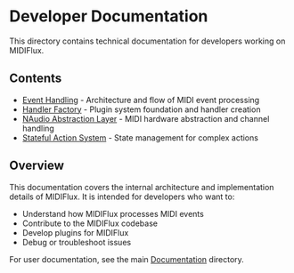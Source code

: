 # Developer Documentation

This directory contains technical documentation for developers working on MIDIFlux.

## Contents

- [Event Handling](EventHandling.md) - Architecture and flow of MIDI event processing
- [Handler Factory](HandlerFactory.md) - Plugin system foundation and handler creation
- [NAudio Abstraction Layer](NAudio_Abstraction_Layer.md) - MIDI hardware abstraction and channel handling
- [Stateful Action System](StatefulActionSystem.md) - State management for complex actions

## Overview

This documentation covers the internal architecture and implementation details of MIDIFlux. It is intended for developers who want to:

- Understand how MIDIFlux processes MIDI events
- Contribute to the MIDIFlux codebase
- Develop plugins for MIDIFlux
- Debug or troubleshoot issues

For user documentation, see the main [Documentation](../README.md) directory.
